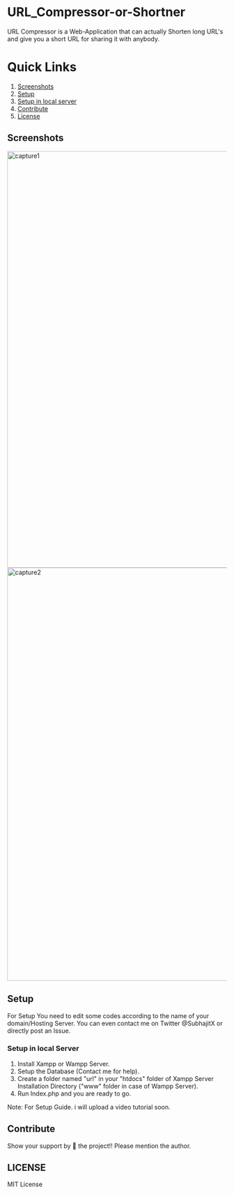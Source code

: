 # URL_Compressor-or-Shortner
URL Compressor is a Web-Application that can actually Shorten long URL's and give you a short URL for sharing it with anybody. 

# Quick Links
 1. [Screenshots](#screenshots)
 2. [Setup](#setup)
 3. [Setup in local server](#setup-in-local-server)
 4. [Contribute](#contribute)
 5. [License](#license)

## Screenshots
<img width="955" alt="capture1" src="https://user-images.githubusercontent.com/27961735/38726366-981637e2-3f27-11e8-8930-94364c62c14b.PNG">

<img width="947" alt="capture2" src="https://user-images.githubusercontent.com/27961735/38726364-97d8010c-3f27-11e8-92e6-665d3272db32.PNG">

## Setup

For Setup You need to edit some codes according to the name of your domain/Hosting Server.
You can even contact me on Twitter @SubhajitX or directly post an Issue.

### Setup in local Server
1. Install Xampp or Wampp Server.
2. Setup the Database (Contact me for help).
3. Create a folder named "url" in your "htdocs" folder of Xampp Server Installation Directory ("www" folder in case of Wampp Server).
4. Run Index.php and you are ready to go.

Note: For Setup Guide. i will upload a video tutorial soon.

## Contribute

Show your support by 🌟 the project!!
Please mention the author.

## LICENSE
MIT License

